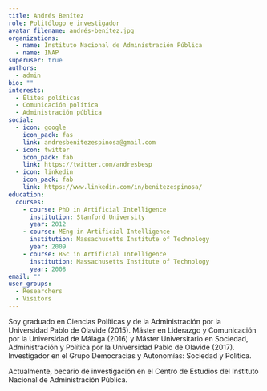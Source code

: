 ```yaml
---
title: Andrés Benítez
role: Politólogo e investigador
avatar_filename: andrés-benítez.jpg
organizations:
  - name: Instituto Nacional de Administración Pública
  - name: INAP
superuser: true
authors:
  - admin
bio: ""
interests:
  - Élites políticas
  - Comunicación política
  - Administración pública
social:
  - icon: google
    icon_pack: fas
    link: andresbenitezespinosa@gmail.com
  - icon: twitter
    icon_pack: fab
    link: https://twitter.com/andresbesp
  - icon: linkedin
    icon_pack: fab
    link: https://www.linkedin.com/in/benitezespinosa/
education:
  courses:
    - course: PhD in Artificial Intelligence
      institution: Stanford University
      year: 2012
    - course: MEng in Artificial Intelligence
      institution: Massachusetts Institute of Technology
      year: 2009
    - course: BSc in Artificial Intelligence
      institution: Massachusetts Institute of Technology
      year: 2008
email: ""
user_groups:
  - Researchers
  - Visitors
---
```

Soy graduado en Ciencias Políticas y de la Administración por la Universidad Pablo de Olavide (2015). Máster en Liderazgo y Comunicación por la Universidad de Málaga (2016) y Máster Universitario en Sociedad, Administración y Política por la Universidad Pablo de Olavide (2017). Investigador en el Grupo Democracias y Autonomías: Sociedad y Política.

Actualmente, becario de investigación en el Centro de Estudios del Instituto Nacional de Administración Pública.